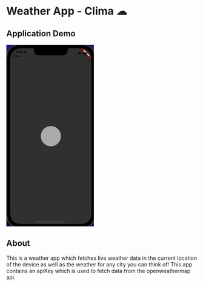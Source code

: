 # Weather App - Clima ☁

## Application Demo

![alt text](images/application_demo.gif)

## About

This is a weather app which fetches live weather data in the current location of the device as well as the weather for any city you can think of! This app contains an apiKey which is used to fetch data from the openweathermap api. 

